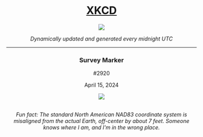 
<h1 align="center"><a href="https://xkcd.com">XKCD</a></h1>
<div align="center">
    <img src="https://img.shields.io/github/last-commit/ShashashankThakur/XKCD?label=last%20updated" />
</div>

<p align="center"><i>Dynamically updated and generated every midnight UTC</i></p>
<hr>
<div align="center">
    <h3><strong>Survey Marker</strong></h3>
    <p>#2920</p>
    <p>April 15, 2024</p>
    <img src="https://imgs.xkcd.com/comics/survey_marker.png">
    <br></br>
    <p><i>Fun fact: The standard North American NAD83 coordinate system is misaligned from the actual Earth, off-center by about 7 feet. Someone knows where I am, and I'm in the wrong place.</i></p>
</div>
